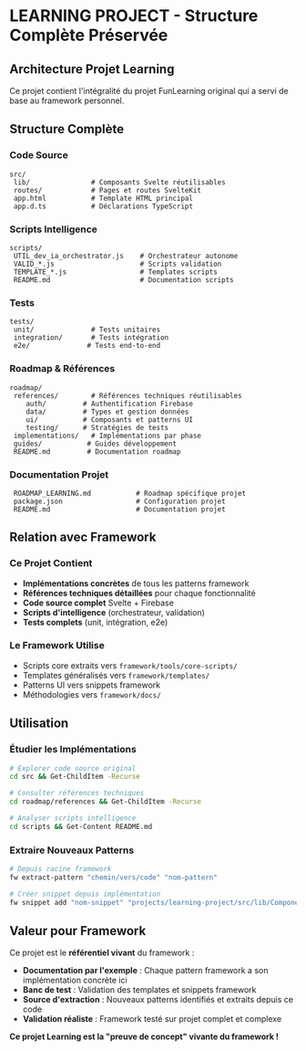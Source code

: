 ﻿#  LEARNING PROJECT - Structure Complète Préservée

##  Architecture Projet Learning

Ce projet contient l'intégralité du projet FunLearning original qui a servi de base au framework personnel.

##  Structure Complète

###  Code Source
```
src/
 lib/               # Composants Svelte réutilisables
 routes/            # Pages et routes SvelteKit
 app.html           # Template HTML principal
 app.d.ts           # Déclarations TypeScript
```

###  Scripts Intelligence
```
scripts/
 UTIL_dev_ia_orchestrator.js    # Orchestrateur autonome
 VALID_*.js                     # Scripts validation
 TEMPLATE_*.js                  # Templates scripts
 README.md                      # Documentation scripts
```

###  Tests
```
tests/
 unit/              # Tests unitaires
 integration/       # Tests intégration
 e2e/              # Tests end-to-end
```

###  Roadmap & Références
```
roadmap/
 references/        # Références techniques réutilisables
    auth/         # Authentification Firebase
    data/         # Types et gestion données
    ui/           # Composants et patterns UI
    testing/      # Stratégies de tests
 implementations/   # Implémentations par phase
 guides/           # Guides développement
 README.md         # Documentation roadmap
```

###  Documentation Projet
```
 ROADMAP_LEARNING.md           # Roadmap spécifique projet
 package.json                  # Configuration projet
 README.md                     # Documentation projet
```

##  Relation avec Framework

### Ce Projet Contient
-  **Implémentations concrètes** de tous les patterns framework
-  **Références techniques détaillées** pour chaque fonctionnalité
-  **Code source complet** Svelte + Firebase
-  **Scripts d'intelligence** (orchestrateur, validation)
-  **Tests complets** (unit, intégration, e2e)

### Le Framework Utilise
-  Scripts core extraits vers `framework/tools/core-scripts/`
-  Templates généralisés vers `framework/templates/`
-  Patterns UI vers snippets framework
-  Méthodologies vers `framework/docs/`

##  Utilisation

### Étudier les Implémentations
```bash
# Explorer code source original
cd src && Get-ChildItem -Recurse

# Consulter références techniques  
cd roadmap/references && Get-ChildItem -Recurse

# Analyser scripts intelligence
cd scripts && Get-Content README.md
```

### Extraire Nouveaux Patterns
```bash
# Depuis racine framework
fw extract-pattern "chemin/vers/code" "nom-pattern"

# Créer snippet depuis implémentation
fw snippet add "nom-snippet" "projects/learning-project/src/lib/Component.svelte"
```

##  Valeur pour Framework

Ce projet est le **référentiel vivant** du framework :
-  **Documentation par l'exemple** : Chaque pattern framework a son implémentation concrète ici
-  **Banc de test** : Validation des templates et snippets framework
-  **Source d'extraction** : Nouveaux patterns identifiés et extraits depuis ce code
-  **Validation réaliste** : Framework testé sur projet complet et complexe

**Ce projet Learning est la "preuve de concept" vivante du framework !**
